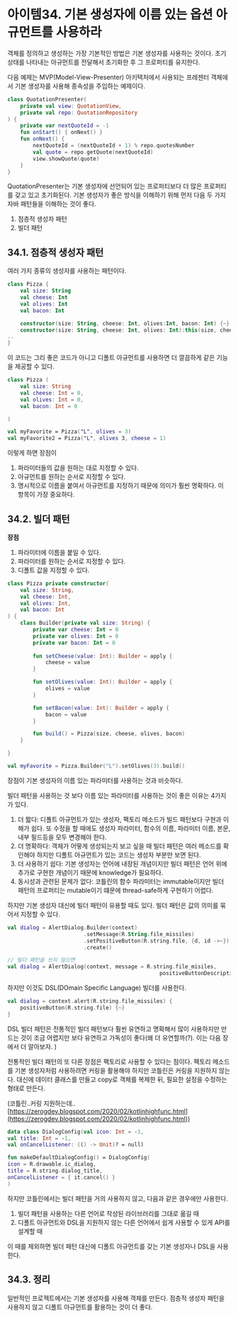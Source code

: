 # 아이템34. 기본 생성자에 이름 있는 옵션 아규먼트를 사용하라

객체를 정의하고 생성하는 가장 기본적인 방법은 기본 생성자를 사용하는 것이다. 초기 상태를 나타내는 아규먼트를 전달해서 초기화한 후 그 프로퍼티를 유지한다. 

다음 예제는 MVP(Model-View-Presenter) 아키텍처에서 사용되는 프레젠터 객체에서 기본 생성자를 사용해 종속성을 주입하는 예제이다.

```kotlin
class QuotationPresenter(
	private val view: QuotationView,
	private val repo: QuotationRepository
) {
	private var nextQuoteId = -1
	fun onStart() { onNext() }
	fun onNext() {
		nextQuoteId = (nextQuoteId + 1) % repo.quotesNumber
		val quote = repo.getQuote(nextQuoteId)
		view.showQuote(quote)
	}
}
```

QuotationPresenter는 기본 생성자에 선언되어 있는 프로퍼티보다 더 많은 프로퍼티를 갖고 있고 초기화된다. 기본 생성자가 좋은 방식을 이해하기 위해 먼저 다음 두 가지 자바 패턴들을 이해하는 것이 좋다.

1. 점층적 생성자 패턴
2. 빌더 패턴

## 34.1. 점층적 생성자 패턴

여러 가지 종류의 생성자를 사용하는 패턴이다.

```kotlin
class Pizza {
	val size: String
	val cheese: Int
	val olives: Int
	val bacon: Int

	constructor(size: String, cheese: Int, olives:Int, bacon: Int) {~}
	constructor(size: String, cheese: Int, olives: Int):this(size, cheese, olives, 0)
..
}
```

이 코드는 그리 좋은 코드가 아니고 디폴트 아규먼트를 사용하면 더 깔끔하게 같은 기능을 제공할 수 있다.

```kotlin
class Pizza (
	val size: String
	val cheese: Int = 0,
	val olives: Int = 0,
	val bacon: Int = 0

)

val myFavorite = Pizza("L", olives = 3)
val myFavorite2 = Pizza("L", olives 3, cheese = 1)
```

이렇게 하면 장점이 

1. 파라미터들의 값을 원하는 대로 지정할 수 있다.
2. 아규먼트를 원하는 순서로 지정할 수 있다.
3. 명시적으로 이름을 붙여서 아규먼트를 지정하기 때문에 의미가 훨씬 명확하다. 이 항목이 가장 중요하다.

## 34.2. 빌더 패턴

**장점**

1. 파라미터에 이름을 붙일 수 있다.
2. 파라미터를 원하는 순서로 지정할 수 있다.
3. 디폴트 값을 지정할 수 있다.

```kotlin
class Pizza private constructor(
	val size: String,
	val cheese: Int,
	val olives: Int,
	val bacon: Int
) {
	class Builder(private val size: String) {
		private var cheese: Int = 0
		private var olives: Int = 0
		private var bacon: Int = 0
	
		fun setCheese(value: Int): Builder = apply {
			cheese = value
		}

		fun setOlives(value: Int): Builder = apply {
			olives = value
		}

		fun setBacon(value: Int): Builder = apply {
			bacon = value
		}

		fun build() = Pizza(size, cheese, olives, bacon)
	}

}

val myFavorite = Pizza.Builder("L").setOlives(3).build()
```

장점이 기본 생성자의 이름 있는 파라미터를 사용하는 것과 비슷하다. 

빌더 패턴을 사용하는 것 보다 이름 있는 파라미터를 사용하는 것이 좋은 이유는 4가지가 있다.

1. 더 짧다: 디폴트 아규먼트가 있는 생성자, 팩토리 메소드가 빌드 패턴보다 구현과 이해가 쉽다. 또 수정을 할 때에도 생성자 파라미터, 함수의 이름, 파라미터 이름, 본문, 내부 필드등을 모두 변경해야 한다.
2. 더 명확하다: 객체가 어떻게 생성되는지 보고 싶을 때 빌더 패턴은 여러 메소드를 확인해야 하지만 디폴트 아규먼트가 있는 코드는 생성자 부분만 보면 된다.
3. 더 사용하기 쉽다: 기본 생성자는 언어에 내장된 개념이지만 빌더 패턴은 언어 위에 추가로 구현한 개념이기 때문에 knowledge가 필요하다.
4. 동시성과 관련된 문제가 없다: 코틀린의 함수 파라미터는 immutable이지만 빌더 패턴의 프로퍼티는 mutable이기 떄문에 thread-safe하게 구현하기 어렵다.

하지만 기본 생성자 대신에 빌더 패턴이 유용할 때도 있다. 빌더 패턴은 값의 의미를 묶어서 지정할 수 있다.

```kotlin
val dialog = AlertDialog.Builder(context)
						.setMessage(R.String.file_missiles)
						.setPositiveButton(R.string.file, {d, id ->~})
						.create()

// 빌더 패턴을 쓰지 않으면 
val dialog = AlertDialog(context, message = R.string.file_misiles, 
												positiveButtonDescription = ButtonDescription(R.string.fire, {d, id-> ~ })
```

하지만 이것도 DSL(DOmain Specific Language) 빌더를 사용한다.

```kotlin
val dialog = context.alert(R.string.file_missiles) { 
	positiveButton(R.string.file) {~}
}
```

DSL 빌더 패턴은 전통적인 빌더 패턴보다 훨씬 유연하고 명확해서 많이 사용하지만 만드는 것이 조금 어렵지만 보다 유연하고 가독성이 좋다(왜 더 유연할까(?). 이는 다음 장에서 더 알아보자. )

전통적인 빌더 패턴의 또 다른 장점은 팩토리로 사용할 수 있다는 점이다. 팩토리 메소드를 기본 생성자처럼 사용하려면 커링을 활용해야 하지만 코틀린은 커링을 지원하지 않는다. 대신에 데이터 클래스를 만들고 copy로 객체를 복제한 뒤, 필요한 설정을 수정하는 형태로 만든다.

(코틀린..커링 지원하는데..[https://zerogdev.blogspot.com/2020/02/kotlinhighfunc.html](https://zerogdev.blogspot.com/2020/02/kotlinhighfunc.html))

```kotlin
data class DialogConfig(val icon: Int = -1,
val title: Int = -1,
val onCancelListener: (() -> Unit)? = null)

fun makeDefaultDialogConfig() = DialogConfig(
icon = R.drawable.ic_dialog,
title = R.string.dialog_title,
onCancelListener = { it.cancel() }
)
```

하지만 코틀린에서는 빌더 패턴을 거의 사용하지 않고, 다음과 같은 경우에만 사용한다.

1. 빌더 패턴을 사용하는 다른 언어로 작성된 라이브러리를 그대로 옮길 때 
2. 디폴트 아규먼트와 DSL을 지원하지 않는 다른 언어에서 쉽게 사용할 수 있게 API를 설계할 때 

이 때를 제외하면 빌더 패턴 대신에 디폴트 아규먼트를 갖는 기본 생성자나 DSL을 사용한다.

## 34.3. 정리

일반적인 프로젝트에서는 기본 생성자를 사용해 객체를 만든다. 점층적 생성자 패턴을 사용하지 않고 디폴트 아규먼트를 활용하는 것이 더 좋다.
